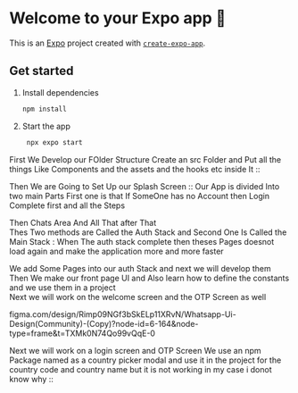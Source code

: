 # Welcome to your Expo app 👋

This is an [Expo](https://expo.dev) project created with [`create-expo-app`](https://www.npmjs.com/package/create-expo-app).

## Get started

1. Install dependencies

   ```bash
   npm install
   ```

2. Start the app

   ```bash
    npx expo start
   ```

First We Develop our FOlder Structure Create an src Folder and Put all the things Like Components and the assets and the hooks etc 
inside It ::

Then We are Going to Set Up our Splash Screen ::
Our App is divided Into two main Parts First one is that If SomeOne has no Account then Login Complete first and all the Steps 

Then Chats Area And All That after That  
Thes Two methods are Called the Auth Stack and Second One Is Called the Main Stack :
When The auth stack complete then theses Pages doesnot load again and make the application more and more faster 



We add Some Pages into our auth Stack  and next we will develop them 
Then We make our front page UI and Also learn how to define the constants and we use them in a project  
Next we will work on the welcome screen and the OTP Screen as well 


figma.com/design/Rimp09NGf3bSkELp11XRvN/Whatsapp-Ui-Design(Community)-(Copy)?node-id=6-164&node-type=frame&t=TXMk0N74Qo99vQqE-0


Next we will work on a login screen and OTP Screen 
 We use an npm Package named as a country picker modal  and use it in the project for the country code and country name but it is not working in my case i donot know why :: 



